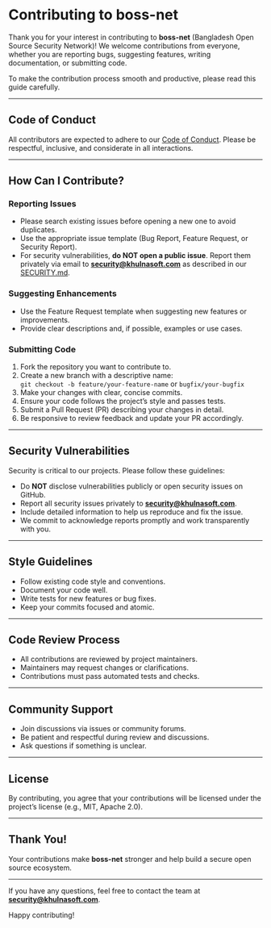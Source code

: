 # Contributing to boss-net

Thank you for your interest in contributing to **boss-net** (Bangladesh Open Source Security Network)! We welcome contributions from everyone, whether you are reporting bugs, suggesting features, writing documentation, or submitting code.

To make the contribution process smooth and productive, please read this guide carefully.

---

## Code of Conduct

All contributors are expected to adhere to our [Code of Conduct](./CODE_OF_CONDUCT.md). Please be respectful, inclusive, and considerate in all interactions.

---

## How Can I Contribute?

### Reporting Issues

- Please search existing issues before opening a new one to avoid duplicates.
- Use the appropriate issue template (Bug Report, Feature Request, or Security Report).
- For security vulnerabilities, **do NOT open a public issue**. Report them privately via email to **security@khulnasoft.com** as described in our [SECURITY.md](./SECURITY.md).

### Suggesting Enhancements

- Use the Feature Request template when suggesting new features or improvements.
- Provide clear descriptions and, if possible, examples or use cases.

### Submitting Code

1. Fork the repository you want to contribute to.
2. Create a new branch with a descriptive name:  
   `git checkout -b feature/your-feature-name` or `bugfix/your-bugfix`
3. Make your changes with clear, concise commits.
4. Ensure your code follows the project’s style and passes tests.
5. Submit a Pull Request (PR) describing your changes in detail.
6. Be responsive to review feedback and update your PR accordingly.

---

## Security Vulnerabilities

Security is critical to our projects. Please follow these guidelines:

- Do **NOT** disclose vulnerabilities publicly or open security issues on GitHub.
- Report all security issues privately to **security@khulnasoft.com**.
- Include detailed information to help us reproduce and fix the issue.
- We commit to acknowledge reports promptly and work transparently with you.

---

## Style Guidelines

- Follow existing code style and conventions.
- Document your code well.
- Write tests for new features or bug fixes.
- Keep your commits focused and atomic.

---

## Code Review Process

- All contributions are reviewed by project maintainers.
- Maintainers may request changes or clarifications.
- Contributions must pass automated tests and checks.

---

## Community Support

- Join discussions via issues or community forums.
- Be patient and respectful during review and discussions.
- Ask questions if something is unclear.

---

## License

By contributing, you agree that your contributions will be licensed under the project’s license (e.g., MIT, Apache 2.0).

---

## Thank You!

Your contributions make **boss-net** stronger and help build a secure open source ecosystem.

---

If you have any questions, feel free to contact the team at **security@khulnasoft.com**.

Happy contributing!
